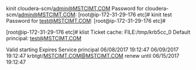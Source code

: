 kinit cloudera-scm/admin@MSTCIMT.COM
Password for cloudera-scm/admin@MSTCIMT.COM:
[root@ip-172-31-29-176 etc]# kinit test
Password for test@MSTCIMT.COM:
[root@ip-172-31-29-176 etc]#

[root@ip-172-31-29-176 etc]# klist
Ticket cache: FILE:/tmp/krb5cc_0
Default principal: test@MSTCIMT.COM

Valid starting       Expires              Service principal
06/08/2017 19:12:47  06/09/2017 19:12:47  krbtgt/MSTCIMT.COM@MSTCIMT.COM
        renew until 06/15/2017 19:12:47
